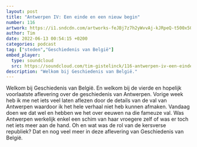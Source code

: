 ```yaml
---
layout: post
title: "Antwerpen IV: Een einde en een nieuw begin"
number: 116
artwork: https://i1.sndcdn.com/artworks-feJBj7z7h2yWvvAj-kJRpeQ-t500x500.jpg
author: Tim
date: 2022-06-13 00:54:15 +0200
categories: podcast
tag: ["steden","Geschiedenis van België"]
embed_player:
  type: soundcloud
  src: https://soundcloud.com/tim-gistelinck/116-antwerpen-iv-een-einde-en-een-nieuw-begin
description: "Welkom bij Geschiedenis van België."
---
```

Welkom bij Geschiedenis van België. En welkom bij de vierde en hopelijk voorlaatste aflevering over de geschiedenis van Antwerpen. Vorige week heb ik me net iets veel laten aflezen door de details van de val van Antwerpen waardoor ik het hele verhaal niet heb kunnen afmaken. Vandaag doen we dat wel en hebben we het over eeuwen na die fameuze val. Was Antwerpen werkelijk enkel een schim van haar vroegere zelf of was er toch net iets meer aan de hand. Oh en wat was de rol van de kersverse republiek? Dat en nog veel meer in deze aflevering van Geschiedenis van België.